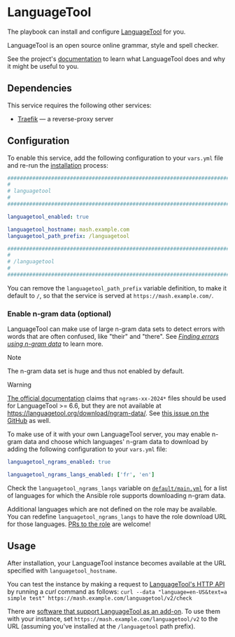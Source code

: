 <!--
SPDX-FileCopyrightText: 2024 Tiz
SPDX-FileCopyrightText: 2025 Suguru Hirahara

SPDX-License-Identifier: AGPL-3.0-or-later
-->

# LanguageTool

The playbook can install and configure [LanguageTool](https://languagetool.org/) for you.

LanguageTool is an open source online grammar, style and spell checker.

See the project's [documentation](https://languagetool.org/dev) to learn what LanguageTool does and why it might be useful to you.

## Dependencies

This service requires the following other services:

- [Traefik](traefik.md) — a reverse-proxy server

## Configuration

To enable this service, add the following configuration to your `vars.yml` file and re-run the [installation](../installing.md) process:

```yaml
########################################################################
#                                                                      #
# languagetool                                                         #
#                                                                      #
########################################################################

languagetool_enabled: true

languagetool_hostname: mash.example.com
languagetool_path_prefix: /languagetool

########################################################################
#                                                                      #
# /languagetool                                                        #
#                                                                      #
########################################################################
```

You can remove the `languagetool_path_prefix` variable definition, to make it default to `/`, so that the service is served at `https://mash.example.com/`.

### Enable n-gram data (optional)

LanguageTool can make use of large n-gram data sets to detect errors with words that are often confused, like "their" and "there". See [*Finding errors using n-gram data*](https://dev.languagetool.org/finding-errors-using-n-gram-data) to learn more.

>[!NOTE]
> The n-gram data set is huge and thus not enabled by default.

>[!WARNING]
> [The official documentation](https://web.archive.org/web/20250702050600/https://dev.languagetool.org/finding-errors-using-n-gram-data.html) claims that `ngrams-xx-2024*` files should be used for LanguageTool >= 6.6, but they are not available at <https://languagetool.org/download/ngram-data/>. See [this issue on the GitHub](https://github.com/languagetool-org/languagetool/issues/11422) as well.

To make use of it with your own LanguageTool server, you may enable n-gram data and choose which languages' n-gram data to download by adding the following configuration to your `vars.yml` file:

```yaml
languagetool_ngrams_enabled: true

languagetool_ngrams_langs_enabled: ['fr', 'en']
```

Check the `languagetool_ngrams_langs` variable on [`default/main.yml`](https://github.com/mother-of-all-self-hosting/ansible-role-languagetool/blob/main/defaults/main.yml) for a list of languages for which the Ansible role supports downloading n-gram data.

Additional languages which are not defined on the role may be available. You can redefine `languagetool_ngrams_langs` to have the role download URL for those languages. [PRs to the role](https://github.com/mother-of-all-self-hosting/ansible-role-languagetool) are welcome!

## Usage

After installation, your LanguageTool instance becomes available at the URL specified with `languagetool_hostname`.

You can test the instance by making a request to [LanguageTool's HTTP API](https://dev.languagetool.org/public-http-api) by running a *curl* command as follows: `curl --data "language=en-US&text=a simple test" https://mash.example.com/languagetool/v2/check`

There are [software that support LanguageTool as an add-on](https://dev.languagetool.org/software-that-supports-languagetool-as-a-plug-in-or-add-on). To use them with your instance, set `https://mash.example.com/languagetool/v2` to the URL (assuming you've installed at the `/languagetool` path prefix).
